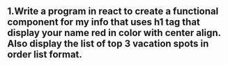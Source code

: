 ## 1.Write a program in react to create a functional component for my info that uses h1 tag that display your name red in color with center align. Also display the list of top 3 vacation spots in order list format.
